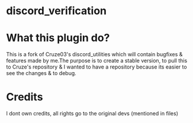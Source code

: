 # discord_verification


# What this plugin do?
This is a fork of Cruze03's discord_utilities which will contain bugfixes & features made by me.The purpose is to create a stable version, to pull this to Cruze's repository & I wanted to have a repository because its easier to see the changes & to debug.


# Credits
I dont own credits, all rights go to the original devs (mentioned in files)
